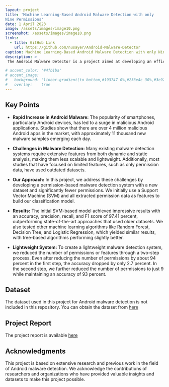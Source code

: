 ```yaml
---
layout: project
title: 'Machine Learning-Based Android Malware Detection with only
Nine Permissions'
date: 1 April 2023
image: /assets/images/image10.png
screenshot: /assets/images/image10.png
links:
  - title: GitHub Link
    url: https://github.com/nusayer/Android-Malware-Detector
caption: Machine Learning-Based Android Malware Detection with only Nine Permissions
description: >
 The Android Malware Detector is a project aimed at developing an efficient and lightweight system for detecting malicious Android applications. With the exponential growth of smartphone usage and the increasing prevalence of Android malware, there is a pressing need for robust malware detection systems.This project focuses on building a permission-based malware detector using a new dataset and significantly fewer permissions compared to existing approaches. The goal is to create a system that is both accurate and efficient in identifying malicious Android apps, even when using minimal features.

# accent_color: '#4fb1ba'
# accent_image:
#   background: 'linear-gradient(to bottom,#193747 0%,#233e4c 30%,#3c929e 50%,#d5d5d4 70%,#cdccc8 100%)'
#   overlay:    true
---
```


## Key Points

- **Rapid Increase in Android Malware:** The popularity of smartphones, particularly Android devices, has led to a surge in malicious Android applications. Studies show that there are over 4 million malicious Android apps in the market, with approximately 11 thousand new malware samples emerging each day.

- **Challenges in Malware Detection:** Many existing malware detection systems require extensive features from both dynamic and static analysis, making them less scalable and lightweight. Additionally, most studies that have focused on limited features, such as only permission data, have used outdated datasets.

- **Our Approach:** In this project, we address these challenges by developing a permission-based malware detection system with a new dataset and significantly fewer permissions. We initially use a Support Vector Machine (SVM) and all extracted permission data as features to build our classification model.

- **Results:** The initial SVM-based model achieved impressive results with an accuracy, precision, recall, and F1 score of 97.41 percent, outperforming state-of-the-art approaches that used older datasets. We also tested other machine learning algorithms like Random Forest, Decision Tree, and Logistic Regression, which yielded similar results, with tree-based algorithms performing slightly better.

- **Lightweight System:** To create a lightweight malware detection system, we reduced the number of permissions or features through a two-step process. Even after reducing the number of permissions by about 94 percent in the first step, the accuracy dropped by only 2.7 percent. In the second step, we further reduced the number of permissions to just 9 while maintaining an accuracy of 93 percent.

## Dataset

The dataset used in this project for Android malware detection is not included in this repository. You can obtain the dataset from 
[here](https://www.unb.ca/cic/datasets/maldroid-2020.html)

## Project Report
The project report is available [here](https://github.com/nusayer/Android-Malware-Detector/blob/main/Report.pdf)

## Acknowledgments

This project is based on extensive research and previous work in the field of Android malware detection. We acknowledge the contributions of researchers and organizations who have provided valuable insights and datasets to make this project possible.

